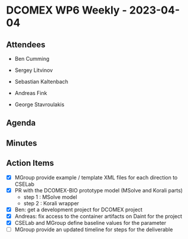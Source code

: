 # DCOMEX WP6 Weekly - 2023-04-04

## Attendees

* Ben Cumming
* Sergey Litvinov
* Sebastian Kaltenbach
* Andreas Fink

* George Stavroulakis

## Agenda

## Minutes

## Action Items

- [x] MGroup provide example / template XML files for each direction to CSELab
- [x] PR with the DCOMEX-BIO prototype model (MSolve and Korali parts)
    - step 1 : MSolve model
    - step 2 : Korali wrapper
- [x] Ben: get a development project for DCOMEX project
- [x] Andreas: fix access to the container artifacts on Daint for the project
- [x] CSELab and MGroup define baseline values for the parameter
- [ ] MGroup provide an updated timeline for steps for the deliverable
